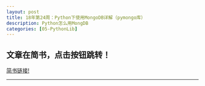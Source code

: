 ```yaml
---
layout: post
title: 18年第24周：Python下使用MongoDB详解（pymongo库）
description: Python怎么用MongDB
categories: [05-PythonLib]
---
```


## 文章在简书，点击按钮跳转！
<a class="btn btn-default" href="https://www.jianshu.com/p/bcca31aeb18">简书链接!</a>

---
